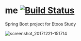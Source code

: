 # me [![Build Status](https://travis-ci.com/alalshow/me.svg?branch=master)](https://travis-ci.com/alalshow/me)
Spring Boot project for Etoos Study 


![screenshot_20171221-151714](https://drive.google.com/file/d/1k18w4b-Ptp58RBgNkGCiQMP7Cj6eTA2w/view?usp=sharing)
